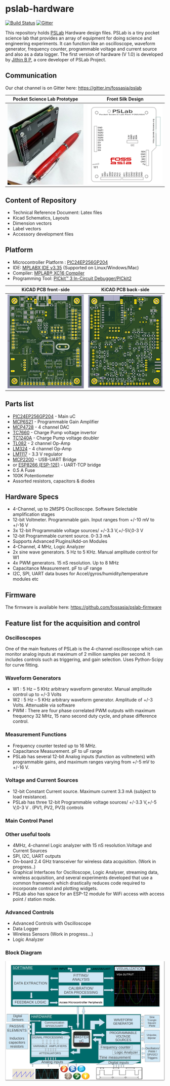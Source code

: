 # pslab-hardware

[![Build Status](https://travis-ci.org/CloudyPadmal/Travis_Check.svg?branch=master)](https://travis-ci.org/CloudyPadmal/Travis_Check)
[![Gitter](https://badges.gitter.im/fossasia/pslab.svg)](https://gitter.im/fossasia/pslab?utm_source=badge&utm_medium=badge&utm_campaign=pr-badge)

This repository holds [PSLab](http://pslab.fossasia.org/) Hardware design files. PSLab is a tiny pocket science lab that provides an array of equipment for doing science and engineering experiments. It can function like an oscilloscope, waveform generator, frequency counter, programmable voltage and current source and also as a data logger. The first version of hardware (V 1.0) is developed by [Jithin B P](https://github.com/jithinbp), a core developer of PSLab Project.

## Communication
Our chat channel is on Gitter here: https://gitter.im/fossasia/pslab 

Pocket Science Lab Prototype |  Front Silk Design
 --------------------------- | ---------------------------------
![](docs/images/psl2.jpg)    |  ![](docs/images/pslabdesign.png)


## Content of Repository

- Technical Reference Document: Latex files
- Kicad Schematics, Layouts
- Dimension vectors
- Label vectors
- Accessory development files

## Platform

* Microcontroller Platform : [PIC24EP256GP204](http://www.microchip.com/wwwproducts/en/PIC24EP256GP204)
* IDE: [MPLABX IDE v3.35](http://www.microchip.com/mplab/mplab-x-ide) (Supported on Linux/Windows/Mac)
* Compiler: [MPLAB® XC16 Compiler](http://www.microchip.com/mplab/compilers)
* Programming Tool: [PICkit™ 3 In-Circuit Debugger/PICkit2](http://www.microchip.com/Developmenttools/ProductDetails.aspx?PartNO=PG164130)

KiCAD PCB front-side              | KiCAD PCB back-side
 -------------------------------- | ----------------------------------
![](docs/images/layout_front.png) | ![](docs/images/layout_back.png)


## Parts list

- [PIC24EP256GP204](http://www.microchip.com/wwwproducts/en/PIC24EP256GP204) - Main uC
- [MCP6S21](http://www.microchip.com/wwwproducts/en/mcp6s21) - Programmable Gain Amplifier
- [MCP4728](http://www.microchip.com/wwwproducts/en/mcp4728) - 4 channel DAC
- [TC7660](http://www.microchip.com/wwwproducts/en/TC7660)  - Charge Pump voltage invertor
- [TC1240A](http://www.microchip.com/wwwproducts/en/TC1240A) - Charge Pump voltage doubler
- [TL082](http://www.ti.com/product/TL082)   - 2 channel Op-Amp
- [LM324](http://www.ti.com/product/LM324)   - 4 channel Op-Amp
- [LM1117](http://www.ti.com/product/LM1117) - 3.3 V regulator
- [MCP2200](http://www.microchip.com/wwwproducts/en/MCP2200) - USB-UART Bridge
- or [ESP8266 (ESP-12E)](https://www.adafruit.com/product/2491) - UART-TCP bridge
- 0.5 A Fuse
- 100K Potentiometer
- Assorted resistors, capacitors & diodes

## Hardware Specs

* 4-Channel, up to 2MSPS Oscilloscope. Software Selectable amplification stages
* 12-bit Voltmeter. Programmable gain. Input ranges from +/-10 mV to +/-16 V
* 3x 12-bit Programmable voltage sources/ +/-3.3 V,+/-5V,0-3 V
* 12-bit Programmable current source. 0-3.3 mA
* Supports Advanced Plugins/Add-on Modules
* 4-Channel, 4 MHz, Logic Analyzer
* 2x sine wave generators. 5 Hz to 5 KHz. Manual amplitude control for W1
* 4x PWM generators. 15 nS resolution. Up to 8 MHz
* Capacitance Measurement. pF to uF range
* I2C, SPI, UART data buses for Accel/gyros/humidity/temperature modules etc

## Firmware

The firmware is available here: https://github.com/fossasia/pslab-firmware

## Feature list for the acquisition and control

### Oscilloscopes

One of the main features of PSLab is the 4-channel oscilloscope which can monitor analog inputs at maximum of 2 million samples per second. It includes controls such as triggering, and gain selection. Uses Python-Scipy for curve fitting.

### Waveform Generators

* W1 : 5 Hz – 5 KHz arbitrary waveform generator. Manual amplitude control up to +/-3 Volts
* W2 : 5 Hz – 5 KHz arbitrary waveform generator. Amplitude of +/-3 Volts. Attenuable via software
* PWM : There are four phase correlated PWM outputs with maximum frequency 32 MHz, 15 nano second duty cycle, and phase difference control.

### Measurement Functions

* Frequency counter tested up to 16 MHz.
* Capacitance Measurement. pF to uF range
* PSLab has several 12-bit Analog inputs (function as voltmeters) with programmable gains, and maximum ranges varying from +/-5 mV to +/-16 V.

### Voltage and Current Sources

* 12-bit Constant Current source. Maximum current 3.3 mA (subject to load resistance).
* PSLab has three 12-bit Programmable voltage sources/ +/-3.3 V,+/-5 V,0-3 V . (PV1, PV2, PV3) controls

### Main Control Panel

### Other useful tools

* 4MHz, 4-channel Logic analyzer with 15 nS resolution.Voltage and Current Sources
* SPI, I2C, UART outputs
* On-board 2.4 GHz transceiver for wireless data acquisition. (Work in progress..)
* Graphical Interfaces for Oscilloscope, Logic Analyser, streaming data, wireless acquisition, and several experiments developed that use a common framework which drastically reduces code required to incorporate control and plotting widgets.
* PSLab also has space for an ESP-12 module for WiFi access with access point / station mode.

### Advanced Controls
* Advanced Controls with Oscilloscope
* Data Logger
* Wireless Sensors (Work in progress…)
* Logic Analyzer

### Block Diagram
![](docs/images/blockdiag.png)
